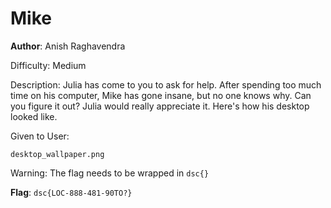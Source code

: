 # Mike

**Author**: Anish Raghavendra

Difficulty: Medium

Description:
Julia has come to you to ask for help. After spending too much time on his computer, Mike has gone insane, but no one knows why.
Can you figure it out? Julia would really appreciate it. Here's how his desktop looked like.

Given to User:

    desktop_wallpaper.png

Warning: The flag needs to be wrapped in `dsc{}`

**Flag**: `dsc{LOC-888-481-90TO?}`
